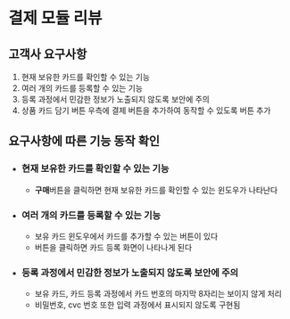 # 결제 모듈 리뷰

## 고객사 요구사항
1. 현재 보유한 카드를 확인할 수 있는 기능
2. 여러 개의 카드를 등록할 수 있는 기능
3. 등록 과정에서 민감한 정보가 노출되지 않도록 보안에 주의
4. 상품 카드 담기 버튼 우측에 결제 버튼을 추가하여 동작할 수 있도록 버튼 추가

## 요구사항에 따른 기능 동작 확인

- ### 현재 보유한 카드를 확인할 수 있는 기능
  - **구매**버튼을 클릭하면 현재 보유한 카드를 확인할 수 있는 윈도우가 나타난다
  
- ### 여러 개의 카드를 등록할 수 있는 기능
  - 보유 카드 윈도우에서 카드를 추가할 수 있는 버튼이 있다
  - 버튼을 클릭하면 카드 등록 화면이 나타나게 된다
  
- ### 등록 과정에서 민감한 정보가 노출되지 않도록 보안에 주의
  - 보유 카드, 카드 등록 과정에서 카드 번호의 마지막 8자리는 보이지 않게 처리
  - 비밀번호, cvc 번호 또한 입력 과정에서 표시되지 않도록 구현됨
  

